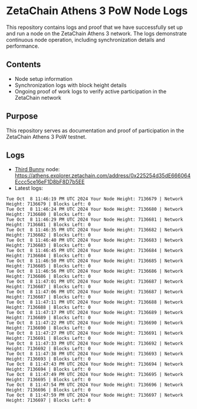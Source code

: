 # ZetaChain Athens 3 PoW Node Logs
This repository contains logs and proof that we have successfully set up and run a node on the ZetaChain Athens 3 network. The logs demonstrate continuous node operation, including synchronization details and performance.

## Contents
- Node setup information
- Synchronization logs with block height details
- Ongoing proof of work logs to verify active participation in the ZetaChain network

## Purpose
This repository serves as documentation and proof of participation in the ZetaChain Athens 3 PoW testnet.

## Logs

- [Third Bunny](https://thirdbunny.xyz/) node: https://athens.explorer.zetachain.com/address/0x225254d35dE666064Eccc5ce16eF1D8bF8D7b5EE
- Latest logs:
```
Tue Oct  8 11:46:19 PM UTC 2024 Your Node Height: 7136679 | Network Height: 7136679 | Blocks Left: 0
Tue Oct  8 11:46:24 PM UTC 2024 Your Node Height: 7136680 | Network Height: 7136680 | Blocks Left: 0
Tue Oct  8 11:46:29 PM UTC 2024 Your Node Height: 7136681 | Network Height: 7136681 | Blocks Left: 0
Tue Oct  8 11:46:35 PM UTC 2024 Your Node Height: 7136682 | Network Height: 7136682 | Blocks Left: 0
Tue Oct  8 11:46:40 PM UTC 2024 Your Node Height: 7136683 | Network Height: 7136683 | Blocks Left: 0
Tue Oct  8 11:46:45 PM UTC 2024 Your Node Height: 7136684 | Network Height: 7136684 | Blocks Left: 0
Tue Oct  8 11:46:50 PM UTC 2024 Your Node Height: 7136685 | Network Height: 7136685 | Blocks Left: 0
Tue Oct  8 11:46:56 PM UTC 2024 Your Node Height: 7136686 | Network Height: 7136686 | Blocks Left: 0
Tue Oct  8 11:47:01 PM UTC 2024 Your Node Height: 7136687 | Network Height: 7136687 | Blocks Left: 0
Tue Oct  8 11:47:06 PM UTC 2024 Your Node Height: 7136687 | Network Height: 7136687 | Blocks Left: 0
Tue Oct  8 11:47:11 PM UTC 2024 Your Node Height: 7136688 | Network Height: 7136688 | Blocks Left: 0
Tue Oct  8 11:47:17 PM UTC 2024 Your Node Height: 7136689 | Network Height: 7136689 | Blocks Left: 0
Tue Oct  8 11:47:22 PM UTC 2024 Your Node Height: 7136690 | Network Height: 7136690 | Blocks Left: 0
Tue Oct  8 11:47:27 PM UTC 2024 Your Node Height: 7136691 | Network Height: 7136691 | Blocks Left: 0
Tue Oct  8 11:47:33 PM UTC 2024 Your Node Height: 7136692 | Network Height: 7136692 | Blocks Left: 0
Tue Oct  8 11:47:38 PM UTC 2024 Your Node Height: 7136693 | Network Height: 7136693 | Blocks Left: 0
Tue Oct  8 11:47:43 PM UTC 2024 Your Node Height: 7136694 | Network Height: 7136694 | Blocks Left: 0
Tue Oct  8 11:47:49 PM UTC 2024 Your Node Height: 7136695 | Network Height: 7136695 | Blocks Left: 0
Tue Oct  8 11:47:54 PM UTC 2024 Your Node Height: 7136696 | Network Height: 7136696 | Blocks Left: 0
Tue Oct  8 11:47:59 PM UTC 2024 Your Node Height: 7136697 | Network Height: 7136697 | Blocks Left: 0
```
